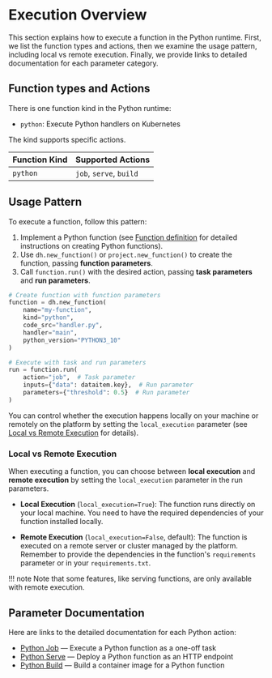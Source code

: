 # Execution Overview

This section explains how to execute a function in the Python runtime.
First, we list the function types and actions, then we examine the usage pattern, including local vs remote execution.
Finally, we provide links to detailed documentation for each parameter category.

## Function types and Actions

There is one function kind in the Python runtime:

- `python`: Execute Python handlers on Kubernetes

The kind supports specific actions.

| Function Kind | Supported Actions |
| --- | --- |
| `python` | `job`, `serve`, `build` |

## Usage Pattern

To execute a function, follow this pattern:

1. Implement a Python function (see [Function definition](define-function.md) for detailed instructions on creating Python functions).
2. Use `dh.new_function()` or `project.new_function()` to create the function, passing **function parameters**.
3. Call `function.run()` with the desired action, passing **task parameters** and **run parameters**.

```python
# Create function with function parameters
function = dh.new_function(
    name="my-function",
    kind="python",
    code_src="handler.py",
    handler="main",
    python_version="PYTHON3_10"
)

# Execute with task and run parameters
run = function.run(
    action="job",  # Task parameter
    inputs={"data": dataitem.key},  # Run parameter
    parameters={"threshold": 0.5}  # Run parameter
)
```

You can control whether the execution happens locally on your machine or remotely on the platform by setting the `local_execution` parameter (see [Local vs Remote Execution](#local-vs-remote-execution) for details).

### Local vs Remote Execution

When executing a function, you can choose between **local execution** and **remote execution** by setting the `local_execution` parameter in the run parameters.

- **Local Execution** (`local_execution=True`): The function runs directly on your local machine. You need to have the required dependencies of your function installed locally.

- **Remote Execution** (`local_execution=False`, default): The function is executed on a remote server or cluster managed by the platform. Remember to provide the dependencies in the function's `requirements` parameter or in your `requirements.txt`.

!!! note
    Note that some features, like serving functions, are only available with remote execution.

## Parameter Documentation

Here are links to the detailed documentation for each Python action:

- [Python Job](actions/python-job.md) — Execute a Python function as a one-off task
- [Python Serve](actions/python-serve.md) — Deploy a Python function as an HTTP endpoint
- [Python Build](actions/python-build.md) — Build a container image for a Python function
